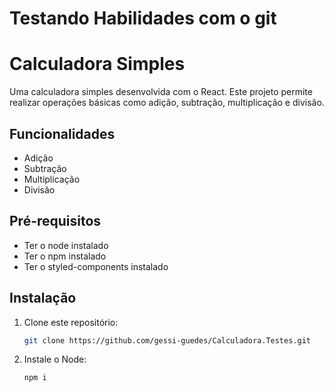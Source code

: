# Testando Habilidades com o git
# Calculadora Simples

Uma calculadora simples desenvolvida com o React. Este projeto permite realizar operações básicas como adição, subtração, multiplicação e divisão.

## Funcionalidades

- Adição
- Subtração
- Multiplicação
- Divisão

## Pré-requisitos

- Ter o node instalado
- Ter o npm instalado 
- Ter o styled-components instalado

## Instalação

1. Clone este repositório:
   ```bash
   git clone https://github.com/gessi-guedes/Calculadora.Testes.git

2. Instale o Node:
    ```bash
   npm i

